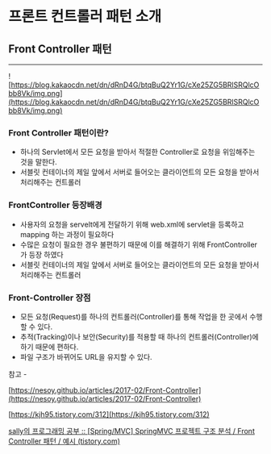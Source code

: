 # 프론트 컨트롤러 패턴 소개

## Front Controller 패턴

---

![https://blog.kakaocdn.net/dn/dRnD4G/btqBuQ2Yr1G/cXe25ZG5BRlSRQlcObb8Vk/img.png](https://blog.kakaocdn.net/dn/dRnD4G/btqBuQ2Yr1G/cXe25ZG5BRlSRQlcObb8Vk/img.png)

### **Front Controller 패턴이란?**

- 하나의 Servlet에서 모든 요청을 받아서 적절한 Controller로 요청을 위임해주는 것을 말한다.
- 서블릿 컨테이너의 제일 앞에서 서버로 들어오는 클라이언트의 모든 요청을 받아서 처리해주는 컨트롤러

### FrontController 등장배경

- 사용자의 요청을 servelt에게 전달하기 위해 web.xml에 servlet을 등록하고 mapping 하는 과정이 필요하다
- 수많은 요청이 필요한 경우 불편하기 때문에 이를 해결하기 위해 FrontController  가 등장 하였다
- 서블릿 컨테이너의 제일 앞에서 서버로 들어오는 클라이언트의 모든 요청을 받아서 처리해주는 컨트롤러

### **Front-Controller 장점**

- 모든 요청(Request)를 하나의 컨트롤러(Controller)를 통해 작업을 한 곳에서 수행할 수 있다.
- 추적(Tracking)이나 보안(Security)를 적용할 때 하나의 컨트롤러(Controller)에 하기 때문에 편하다.
- 파일 구조가 바뀌어도 URL을 유지할 수 있다.

참고 - 

[https://nesoy.github.io/articles/2017-02/Front-Controller](https://nesoy.github.io/articles/2017-02/Front-Controller)

[https://kjh95.tistory.com/312](https://kjh95.tistory.com/312)

[sally의 프로그래밍 공부 :: [Spring/MVC] SpringMVC 프로젝트 구조 분석 / Front Controller 패턴 / 예시 (tistory.com)](https://sallykim5087.tistory.com/153)